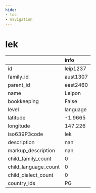 ```yaml
---
hide:
- toc
- navigation
---
```

# lek
|                      | info     |
|:---------------------|:---------|
| id                   | leip1237 |
| family_id            | aust1307 |
| parent_id            | east2460 |
| name                 | Leipon   |
| bookkeeping          | False    |
| level                | language |
| latitude             | -1.9665  |
| longitude            | 147.226  |
| iso639P3code         | lek      |
| description          | nan      |
| markup_description   | nan      |
| child_family_count   | 0        |
| child_language_count | 0        |
| child_dialect_count  | 0        |
| country_ids          | PG       |